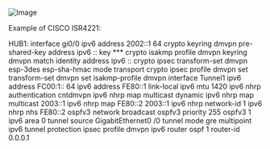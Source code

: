 ![Image](https://github.com/silence-kai/IPsecVPN/blob/master/DMVPN%20over%20IPv6/dmvpnV6.png)

Example of CISCO ISR4221:

HUB1:
interface gi0/0
  ipv6 address 2002::1 64
crypto keyring dmvpn 
  pre-shared-key address ipv6 :: key ***
crypto isakmp profile dmvpn
  keyring dmvpn
  match identity address ipv6 ::
crypto ipsec transform-set dmvpn esp-3des esp-sha-hmac 
  mode transport
crypto ipsec profile dmvpn
  set transform-set dmvpn
  set isakmp-profile dmvpn
interface Tunnel1
  ipv6 address FC00:1:: 64
  ipv6 address FE80::1 link-local 
  ipv6 mtu 1420
  ipv6 nhrp authentication cntdmvpn
  ipv6 nhrp map multicast dynamic
  ipv6 nhrp map multicast 2003::1
  ipv6 nhrp map FE80::2 2003::1
  ipv6 nhrp network-id 1
  ipv6 nhrp nhs FE80::2
  ospfv3 network broadcast
  ospfv3 priority 255
  ospfv3 1 ipv6 area 0
  tunnel source GigabitEthernet0 /0
  tunnel mode gre multipoint ipv6
  tunnel protection ipsec profile dmvpn
ipv6 router ospf 1
router-id 0.0.0.1

